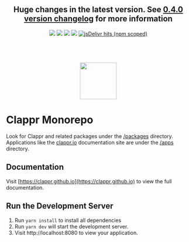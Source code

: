 <h2 align=center><b>Huge changes in the latest version. See <a href=https://github.com/clappr/clappr/releases/tag/0.4.0>0.4.0 version changelog</a> for more information</b></h2>

<p align=center>
  <a href="https://badge.fury.io/js/%40clappr%2Fplayer"><img src="https://badge.fury.io/js/%40clappr%2Fplayer.svg"></a>
  <a href="https://bundlephobia.com/result?p=@clappr/player@latest"><img src="https://img.shields.io/bundlephobia/min/@clappr/player"></a>
  <a href="https://app.travis-ci.com/github/clappr/clappr"><img src="https://travis-ci.com/clappr/clappr.svg"></a>
  <a href="https://github.com/clappr/clappr/blob/dev/LICENSE"><img src="https://img.shields.io/badge/license-BSD--3--Clause-blue.svg"></a>
  <a href="https://www.jsdelivr.com/package/npm/@clappr/player"><img alt="jsDelivr hits (npm scoped)" src="https://img.shields.io/jsdelivr/npm/hm/@clappr/player?color=orange"></a>
</p>
<br>

# <div align=center><a href="http://clappr.io"><img src="https://cloud.githubusercontent.com/assets/244265/6373134/a845eb50-bce7-11e4-80f2-592ba29972ab.png" height=100px></a></div>

# Clappr Monorepo

Look for Clappr and related packages under the [/packages](/packages/) directory. Applications like the [clappr.io](http://clappr.io/) documentation site are under the [/apps](/apps/) directory.

## Documentation

Visit [https://clappr.github.io](https://clappr.github.io) to view the full documentation.

## Run the Development Server

1. Run `yarn install` to install all dependencies
2. Run `yarn dev` will start the development server.
3. Visit http://localhost:8080 to view your application.
